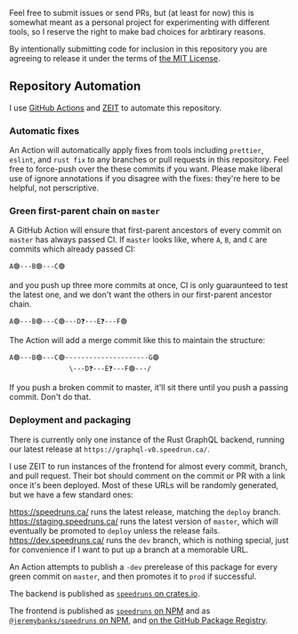 Feel free to submit issues or send PRs, but (at least for now) this is somewhat
meant as a personal project for experimenting with different tools, so I
reserve the right to make bad choices for arbtirary reasons.

By intentionally submitting code for inclusion in this repository you are
agreeing to release it under the terms of [the MIT License](LICENSE).

## Repository Automation

I use [GitHub Actions](.github/workflows/) and
[ZEIT](https://zeit.co/) to automate this repository.

### Automatic fixes

An Action will automatically apply fixes from tools including `prettier`,
`eslint`, and `rust fix` to any branches or pull requests in this repository.
Feel free to force-push over the these commits if you want. Please make liberal
use of ignore annotations if you disagree with the fixes: they're here to be
helpful, not perscriptive.

### Green first-parent chain on `master`

A GitHub Action will ensure that first-parent ancestors of every commit on
`master` has always passed CI. If `master` looks like, where `A`, `B`, and `C` are commits which already passed CI:

```
A🟢---B🟢---C🟢
```

and you push up three more commits at once, CI is only guaraunteed to test the
latest one, and we don't want the others in our first-parent ancestor chain.

```
A🟢---B🟢---C🟢---D❓---E❓---F🟢
```

The Action will add a merge commit like this to maintain the structure:

```
A🟢---B🟢---C🟢---------------------G🟢
               \---D❓---E❓---F🟢---/
```

If you push a broken commit to master, it'll sit there until you push a passing
commit. Don't do that.

### Deployment and packaging

There is currently only one instance of the Rust GraphQL backend, running our
latest release at `https://graphql-v0.speedrun.ca/`.

I use ZEIT to run instances of the frontend for almost every commit, branch,
and pull request. Their bot should comment on the commit or PR with a link
once it's been deployed. Most of these URLs will be randomly generated, but
we have a few standard ones:

https://speedruns.ca/ runs the latest release, matching the `deploy` branch.  
https://staging.speedruns.ca/ runs the latest version of `master`, which will
eventually be promoted to `deploy` unless the release fails.  
https://dev.speedruns.ca/ runs the `dev` branch, which is nothing special, just
for convenience if I want to put up a branch at a memorable URL.

An Action attempts to publish a `-dev` prerelease of this package for every
green commit on `master`, and then promotes it to `prod` if successful.

The backend is published as
[`speedruns` on crates.io](https://crates.io/crates/speedruns).

The frontend is published as
[`speedruns` on NPM](https://www.npmjs.com/package/speedruns) and as
[`@jeremybanks/speedruns` on NPM](https://www.npmjs.com/package/@jeremybanks/speedruns), and
[on the GitHub Package Registry](https://github.com/jeremyBanks/speedruns/packages/120812).
